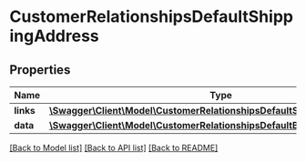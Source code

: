 # CustomerRelationshipsDefaultShippingAddress

## Properties
Name | Type | Description | Notes
------------ | ------------- | ------------- | -------------
**links** | [**\Swagger\Client\Model\CustomerRelationshipsDefaultShippingAddressLinks**](CustomerRelationshipsDefaultShippingAddressLinks.md) |  | [optional] 
**data** | [**\Swagger\Client\Model\CustomerRelationshipsDefaultBillingAddressData**](CustomerRelationshipsDefaultBillingAddressData.md) |  | [optional] 

[[Back to Model list]](../../README.md#documentation-for-models) [[Back to API list]](../../README.md#documentation-for-api-endpoints) [[Back to README]](../../README.md)

